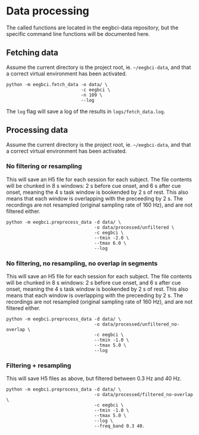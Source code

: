 # Data processing

The called functions are located in the eegbci-data repository, but the specific command line functions will be documented here.

## Fetching data

Assume the current directory is the project root, ie. `~/eegbci-data`, and that a correct virtual environment has been activated.

```
python -m eegbci.fetch_data -o data/ \
                            -c eegbci \
                            -n 109 \
                            --log
```

The `log` flag will save a log of the results in `logs/fetch_data.log`.

## Processing data

Assume the current directory is the project root, ie. `~/eegbci-data`, and that a correct virtual environment has been activated.

### No filtering or resampling

This will save an H5 file for each session for each subject.
The file contents will be chunked in 8 s windows: 2 s before cue onset, and 6 s after cue onset, meaning the 4 s task window is bookended by 2 s of rest.
This also means that each window is overlapping with the preceeding by 2 s.
The recordings are not resampled (original sampling rate of 160 Hz), and are not filtered either.

```
python -m eegbci.preprocess_data -d data/ \
                                 -o data/processed/unfiltered \
                                 -c eegbci \
                                 --tmin -2.0 \
                                 --tmax 6.0 \
                                 --log
```

### No filtering, no resampling, no overlap in segments

This will save an H5 file for each session for each subject.
The file contents will be chunked in 8 s windows: 2 s before cue onset, and 6 s after cue onset, meaning the 4 s task window is bookended by 2 s of rest.
This also means that each window is overlapping with the preceeding by 2 s.
The recordings are not resampled (original sampling rate of 160 Hz), and are not filtered either.

```
python -m eegbci.preprocess_data -d data/ \
                                 -o data/processed/unfiltered_no-overlap \
                                 -c eegbci \
                                 --tmin -1.0 \
                                 --tmax 5.0 \
                                 --log
```

### Filtering + resampling

This will save H5 files as above, but filtered between 0.3 Hz and 40 Hz.

```
python -m eegbci.preprocess_data -d data/ \
                                 -o data/processed/filtered_no-overlap \
                                 -c eegbci \
                                 --tmin -1.0 \
                                 --tmax 5.0 \
                                 --log \
                                 --freq_band 0.3 40.
```
